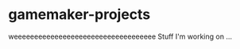 gamemaker-projects
==================
weeeeeeeeeeeeeeeeeeeeeeeeeeeeeeeeeee
Stuff I'm working on ...
